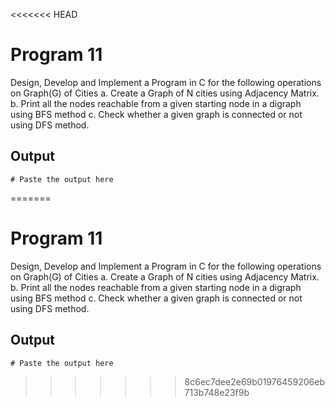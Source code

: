 <<<<<<< HEAD
# Program 11
Design, Develop and Implement a Program in C for the following operations on Graph(G) of Cities
a. Create a Graph of N cities using Adjacency Matrix.
b. Print all the nodes reachable from a given starting node in a digraph using BFS method
c. Check whether a given graph is connected or not using DFS method.

## Output

```shell
# Paste the output here
```
=======
# Program 11
Design, Develop and Implement a Program in C for the following operations on Graph(G) of Cities
a. Create a Graph of N cities using Adjacency Matrix.
b. Print all the nodes reachable from a given starting node in a digraph using BFS method
c. Check whether a given graph is connected or not using DFS method.

## Output

```shell
# Paste the output here
```
>>>>>>> 8c6ec7dee2e69b01976459206eb713b748e23f9b
